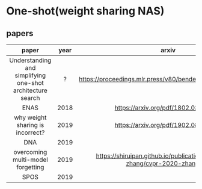 # One-shot(weight sharing NAS)

## papers
|paper|year|arxiv| progress|
|:--:|:--:|:--:|:--:|
|Understanding and simplifying one-shot architecture search| ? | https://proceedings.mlr.press/v80/bender18a/bender18a.pdfa | DONE!|
|ENAS |2018| https://arxiv.org/pdf/1802.03268.pdf | TODO|
|why weight sharing is incorrect? | 2019 | https://arxiv.org/pdf/1902.08142.pdf | TODO|
| DNA | 2019 |  | DONE |
| overcoming multi-model forgetting |  2019 | https://shiruipan.github.io/publication/cvpr-2020-zhang/cvpr-2020-zhang.pdf |TODO |
| SPOS | 2019 | | DOING |

